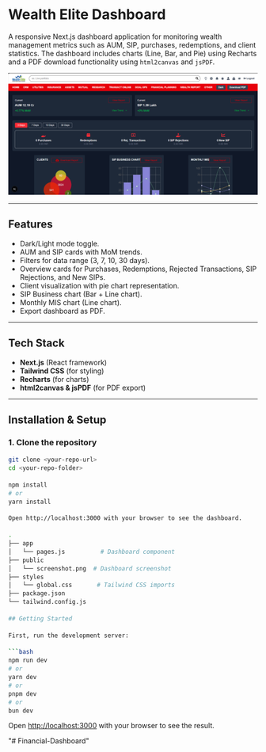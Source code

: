 # Wealth Elite Dashboard

A responsive Next.js dashboard application for monitoring wealth management metrics such as AUM, SIP, purchases, redemptions, and client statistics. The dashboard includes charts (Line, Bar, and Pie) using Recharts and a PDF download functionality using `html2canvas` and `jsPDF`.

![Dashboard Screenshot](./public/screenshot.png)


---

## Features

- Dark/Light mode toggle.
- AUM and SIP cards with MoM trends.
- Filters for data range (3, 7, 10, 30 days).
- Overview cards for Purchases, Redemptions, Rejected Transactions, SIP Rejections, and New SIPs.
- Client visualization with pie chart representation.
- SIP Business chart (Bar + Line chart).
- Monthly MIS chart (Line chart).
- Export dashboard as PDF.

---

## Tech Stack

- **Next.js** (React framework)
- **Tailwind CSS** (for styling)
- **Recharts** (for charts)
- **html2canvas & jsPDF** (for PDF export)

---

## Installation & Setup

### 1. Clone the repository

```bash
git clone <your-repo-url>
cd <your-repo-folder>

npm install
# or
yarn install

Open http://localhost:3000 with your browser to see the dashboard.

.
├── app
│   └── pages.js          # Dashboard component
├── public
│   └── screenshot.png  # Dashboard screenshot
├── styles
│   └── global.css       # Tailwind CSS imports
├── package.json
└── tailwind.config.js

## Getting Started

First, run the development server:

```bash
npm run dev
# or
yarn dev
# or
pnpm dev
# or
bun dev
```

Open [http://localhost:3000](http://localhost:3000) with your browser to see the result.

"# Financial-Dashboard" 
